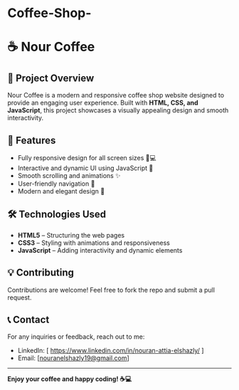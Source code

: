 # Coffee-Shop-
# ☕ Nour Coffee

## 🌟 Project Overview
Nour Coffee is a modern and responsive coffee shop website designed to provide an engaging user experience. Built with **HTML, CSS, and JavaScript**, this project showcases a visually appealing design and smooth interactivity.

## 🚀 Features
- Fully responsive design for all screen sizes 📱💻
- Interactive and dynamic UI using JavaScript 🎨
- Smooth scrolling and animations ✨
- User-friendly navigation 🔗
- Modern and elegant design 🏡

## 🛠️ Technologies Used
- **HTML5** – Structuring the web pages
- **CSS3** – Styling with animations and responsiveness
- **JavaScript** – Adding interactivity and dynamic elements

## 💡 Contributing
Contributions are welcome! Feel free to fork the repo and submit a pull request.

## 📞 Contact
For any inquiries or feedback, reach out to me:
- LinkedIn: [ https://www.linkedin.com/in/nouran-attia-elshazly/ ]
- Email: [nouranelshazly19@gmail.com]

---
**Enjoy your coffee and happy coding! ☕💻**
